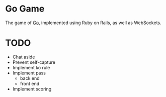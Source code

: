 # Go Game

The game of [Go](https://en.wikipedia.org/wiki/Go_(game)), implemented using Ruby on Rails, as well as WebSockets.

# TODO

 - Chat aside
 - Prevent self-capture
 - Implement ko rule
 - Implement pass
   - back end
   - front end
 - Implement scoring
